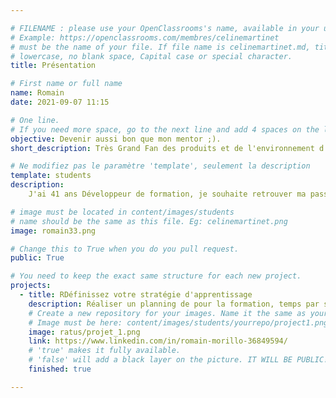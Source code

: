 ```yaml
---

# FILENAME : please use your OpenClassrooms's name, available in your url.
# Example: https://openclassrooms.com/membres/celinemartinet
# must be the name of your file. If file name is celinemartinet.md, title is celinemartinet.
# lowercase, no blank space, Capital case or special character.
title: Présentation

# First name or full name
name: Romain
date: 2021-09-07 11:15

# One line.
# If you need more space, go to the next line and add 4 spaces on the left, as in 'description'.
objective: Devenir aussi bon que mon mentor ;).
short_description: Très Grand Fan des produits et de l'environnement d'Apple.

# Ne modifiez pas le paramètre 'template', seulement la description
template: students
description:
    J'ai 41 ans Développeur de formation, je souhaite retrouver ma passion grâce à IOS

# image must be located in content/images/students
# name should be the same as this file. Eg: celinemartinet.png
image: romain33.png

# Change this to True when you do you pull request.
public: True

# You need to keep the exact same structure for each new project.
projects:
  - title: RDéfinissez votre stratégie d'apprentissage
    description: Réaliser un planning de pour la formation, temps par semaine et date de Soutenance.
    # Create a new repository for your images. Name it the same as your nickname and profile picture.
    # Image must be here: content/images/students/yourrepo/project1.png
    image: ratus/projet_1.png
    link: https://www.linkedin.com/in/romain-morillo-36849594/
    # 'true' makes it fully available.
    # 'false' will add a black layer on the picture. IT WILL BE PUBLIC!
    finished: true

---
```

